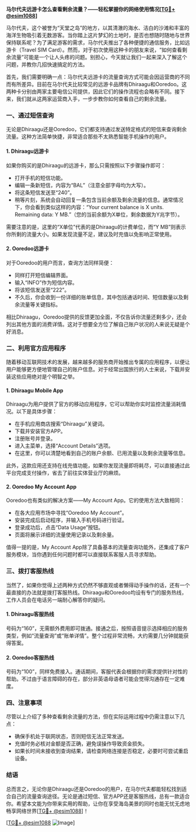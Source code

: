 **马尔代夫远游卡怎么查看剩余流量？——轻松掌握你的网络使用情况[[TG💪+ @esim1088](https://t.me/s/esim1088)]**

马尔代夫，这个被誉为“天堂之岛”的地方，以其清澈的海水、洁白的沙滩和丰富的海洋生物吸引着无数游客。当你踏上这片梦幻的土地时，是否也想随时随地与世界保持联系呢？为了满足游客的需求，马尔代夫推出了各种便捷的通信服务，比如远游卡（Travel SIM Card）。然而，对于初次使用这种卡的朋友来说，“如何查看剩余流量”可能是一个让人头疼的问题。别担心，今天就让我们一起来深入了解这个问题，并教你几招快速搞定的方法。

首先，我们需要明确一点：马尔代夫远游卡的流量查询方式可能会因运营商的不同而有所差异。目前在马尔代夫比较常见的远游卡品牌有Dhiraagu和Ooredoo。这两种卡分别由两家主要电信公司提供，因此它们的操作流程也会略有不同。接下来，我们就从这两家运营商入手，一步步教你如何查看自己的剩余流量。

### **一、通过短信查询**
无论是Dhiraagu还是Ooredoo，它们都支持通过发送特定格式的短信来查询剩余流量。这种方法简单快捷，非常适合那些不太熟悉智能手机操作的用户。

#### **1. Dhiraagu远游卡**
如果你购买的是Dhiraagu的远游卡，那么只需按照以下步骤操作即可：
- 打开手机的短信功能。
- 编辑一条新短信，内容为“BAL”（注意全部字母均为大写）。
- 将这条短信发送至“240”。
- 稍等片刻，系统会自动回复一条包含当前余额及剩余流量的信息。通常情况下，你会看到类似这样的内容：“Your current balance is X units. Remaining data: Y MB.”（您的当前余额为X单位，剩余数据为Y兆字节）。

需要注意的是，这里的“X单位”代表的是Dhiraagu的计费单位，而“Y MB”则表示你所剩的流量大小。如果发现流量不足，建议及时充值以免影响正常使用。

#### **2. Ooredoo远游卡**
对于Ooredoo的用户而言，查询方法同样简便：
- 同样打开短信编辑界面。
- 输入“INFO”作为短信内容。
- 将该短信发送至“222”。
- 不久后，你会收到一份详细的账单信息，其中包括通话时间、短信数量以及剩余流量等关键指标。

相比Dhiraagu，Ooredoo提供的反馈更加全面，不仅告诉你流量还剩多少，还会列出其他方面的消费详情。这对于想要全方位了解自己账户状况的人来说无疑是个好消息。

### **二、利用官方应用程序**
随着移动互联网技术的发展，越来越多的服务商开始推出专属的应用程序，以便让用户能够更方便地管理自己的账户信息。对于经常出国旅行的人士来说，下载并安装这些应用绝对是个明智之举。

#### **1. Dhiraagu Mobile App**
Dhiraagu为用户提供了官方的移动应用程序，它可以帮助你实时监控流量消耗情况。以下是具体步骤：
- 在手机应用商店搜索“Dhiraagu”关键词。
- 下载并安装官方APP。
- 注册账号并登录。
- 进入主菜单，选择“Account Details”选项。
- 在这里，你可以清楚地看到自己的账户余额、已用流量以及剩余流量等信息。

此外，这款应用还支持在线充值功能，如果你发现流量即将耗尽，可以直接通过此平台完成支付操作，省去了前往实体营业厅的麻烦。

#### **2. Ooredoo My Account App**
Ooredoo也有类似的解决方案——My Account App。它的使用方法大致相同：
- 在各大应用市场中寻找“Ooredoo My Account”。
- 安装完成后启动程序，并输入手机号码进行验证。
- 登录成功后，点击“Data Usage”按钮。
- 页面将展示详细的流量使用记录以及剩余量。

值得一提的是，My Account App除了具备基本的流量查询功能外，还集成了客户服务模块，当你遇到任何问题时都可以直接联系客服人员寻求帮助。

### **三、拨打客服热线**
当然了，如果你觉得上述两种方式仍然不够直观或者懒得动手操作的话，还有一个最直接的办法就是拨打客服热线。Dhiraagu和Ooredoo均设有专门的服务热线，工作人员会在电话另一端耐心解答你的疑问。

#### **1. Dhiraagu客服热线**
号码为“160”，无需额外费用即可拨通。接通之后，按照语音提示选择相应的服务类型，例如“流量查询”或“账单详情”。整个过程非常流畅，大约需要几分钟就能获得答案。

#### **2. Ooredoo客服热线**
号码为“100”，同样免费接入。通话期间，客服代表会根据你的需求提供针对性的帮助。不过由于语言障碍的存在，部分非英语母语者可能会觉得沟通存在一定难度。

### **四、注意事项**
尽管以上介绍了多种查看剩余流量的方法，但在实际运用过程中仍需注意以下几点：
- 确保手机处于联网状态，否则短信无法正常发送。
- 充值时务必核对金额是否正确，避免误操作导致资金损失。
- 如果长时间未接收到查询结果，请检查网络连接是否稳定，必要时可尝试重启设备。

### **结语**
总而言之，无论你是Dhiraagu还是Ooredoo的用户，在马尔代夫都能轻松找到适合自己的流量查询途径。无论是通过短信、官方APP还是客服热线，总有一款适合你。希望本文能为你带来实用的帮助，让你在享受海岛美景的同时也能无忧无虑地畅享网络世界[[TG💪+ @esim1088](https://t.me/s/esim1088)]！

[[TG💪+ @esim1088](https://t.me/s/esim1088) ![Image](https://i.postimg.cc/4NQfJmqS/Snipaste-2025-05-13-00-14-12.png)]